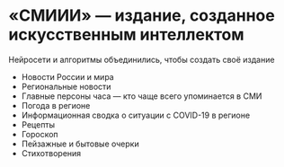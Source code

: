 # «СМИИИ» — издание, созданное искусственным интеллектом

Нейросети и алгоритмы объединились, чтобы создать своё издание

+ Новости России и мира
+ Региональные новости
+ Главные персоны часа — кто чаще всего упоминается в СМИ
+ Погода в регионе
+ Информационная сводка о ситуации с COVID-19 в регионе
+ Рецепты
+ Гороскоп
+ Пейзажные и бытовые очерки
+ Стихотворения
